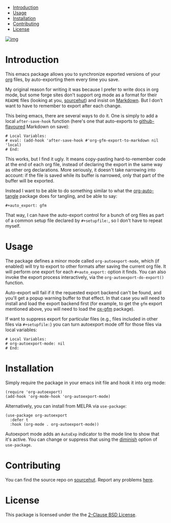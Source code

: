 - [Introduction](#intro)
- [Usage](#usage)
- [Installation](#install)
- [Contributing](#contrib)
- [License](#license)

[![img](https://melpa.org/packages/org-autoexport-badge.svg)](https://melpa.org/#/org-autoexport)


<a id="intro"></a>

# Introduction

This emacs package allows you to synchronize exported versions of your [org](https://orgmode.org/) files, by auto-exporting them every time you save.

My original reason for writing it was because I prefer to write docs in org mode, but some forge sites don't support org mode as a format for their `README` files (looking at you, [sourcehut](https://lists.sr.ht/~sircmpwn/sr.ht-discuss/%3Cfe7aa296-9c90-463d-b4e6-50eeb7e57428%40localhost%3E)) and insist on [Markdown](https://www.adamhyde.net/whats-wrong-with-markdown/). But I don't want to have to remember to export after each change.

This being emacs, there are several ways to do it. One is simply to add a local `after-save-hook` function (here's one that auto-exports to [github-flavoured](https://github.github.com/gfm/) Markdown on save):

```
# Local Variables:
# eval: (add-hook 'after-save-hook #'org-gfm-export-to-markdown nil 'local)
# End:
```

This works, but I find it ugly. It means copy-pasting hard-to-remember code at the end of each org file, instead of declaring the export in the same way as other org declarations. More seriously, it doesn't take narrowing into account: if the file is saved while its buffer is narrowed, only that part of the buffer will be exported.

Instead I want to be able to do something similar to what the [org-auto-tangle](https://github.com/yilkalargaw/org-auto-tangle) package does for tangling, and be able to say:

```
#+auto_export: gfm
```

That way, I can have the auto-export control for a bunch of org files as part of a common setup file declared by `#+setupfile:`, so I don't have to repeat myself.


<a id="usage"></a>

# Usage

The package defines a minor mode called `org-autoexport-mode`, which (if enabled) will try to export to other formats after saving the current org file. It will perform one export for each `#+auto_export:` option it finds. You can also invoke the export process interactively, via the `org-autoexport-do-export()` function.

Auto-export will fail if it the requested export backend can't be found, and you'll get a popup warning buffer to that effect. In that case you will need to install and load the export backend first (for example, to get the `gfm` export mentioned above, you will need to load the [ox-gfm](https://github.com/larstvei/ox-gfm) package).

If want to suppress export for particular files (e.g., files included in other files via `#+setupfile:`) you can turn autoexport mode off for those files via local variables:

```
# Local Variables:
# org-autoexport-mode: nil
# End:
```


<a id="install"></a>

# Installation

Simply require the package in your emacs init file and hook it into org mode:

```elisp
(require 'org-autoexport)
(add-hook 'org-mode-hook 'org-autoexport-mode)
```

Alternatively, you can install from MELPA via `use-package`:

```elisp
(use-package org-autoexport
  :defer t
  :hook (org-mode . org-autoexport-mode))
```

Autoexport mode adds an `AutoExp` indicator to the mode line to show that it's active. You can change or suppress that using the [diminish](https://www.gnu.org/software/emacs/manual/html_node/use-package/Diminish.html) option of `use-package`.


<a id="contrib"></a>

# Contributing

You can find the source repo on [sourcehut](https://git.sr.ht/~zondo/org-autoexport). Report any problems [here](https://todo.sr.ht/~zondo/org-autoexport).


<a id="license"></a>

# License

This package is licensed under the the [2-Clause BSD License](https://opensource.org/license/bsd-2-clause).
